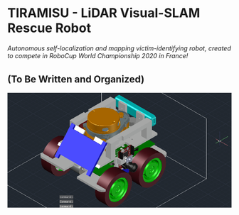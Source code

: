 # TIRAMISU - LiDAR Visual-SLAM Rescue Robot
###### Autonomous self-localization and mapping victim-identifying robot, created to compete in RoboCup World Championship 2020 in France!

## (To Be Written and Organized)

![GitHub Logo](TIRAMISU_CAD.png)




